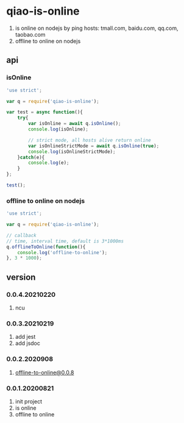 # qiao-is-online
1. is online on nodejs by ping hosts: tmall.com, baidu.com, qq.com, taobao.com
2. offline to online on nodejs

## api
### isOnline
```javascript
'use strict';

var q = require('qiao-is-online');

var test = async function(){
    try{
        var isOnline = await q.isOnline();
        console.log(isOnline);

        // strict mode, all hosts alive return online
        var isOnlineStrictMode = await q.isOnline(true);
        console.log(isOnlineStrictMode);
    }catch(e){
        console.log(e);
    }
};

test();
```

### offline to online on nodejs
```javascript
'use strict';

var q = require('qiao-is-online');

// callback
// time, interval time, default is 3*1000ms
q.offlineToOnline(function(){
    console.log('offline-to-online');
}, 3 * 1000);
```

## version
### 0.0.4.20210220
1. ncu

### 0.0.3.20210219
1. add jest
2. add jsdoc

### 0.0.2.2020908
1. offline-to-online@0.0.8

### 0.0.1.20200821
1. init project
2. is online
2. offline to online
